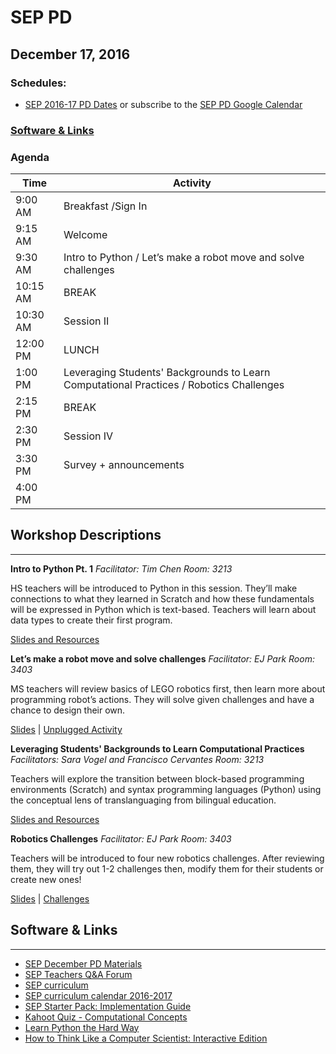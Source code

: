 # SEP PD
## December 17, 2016

### Schedules:
* [SEP 2016-17 PD Dates](https://drive.google.com/open?id=1scIhCYFxiCcKbgI1CG4HbLP8kZ7sSzzJVxxi3erTzkc) or subscribe to the [SEP PD Google Calendar](https://calendar.google.com/calendar/embed?src=strongschools.nyc_p8ub77g79n2k4f4ufi238pjh6k%40group.calendar.google.com&ctz=America/New_York) 

### [Software & Links](#links)

### Agenda

|Time | Activity |
| ----| ---------|
| 9:00 AM |Breakfast /Sign In
9:15 AM |Welcome
9:30 AM |Intro to Python / Let’s make a robot move and solve challenges
10:15 AM | BREAK
10:30 AM |Session II
12:00 PM |LUNCH
1:00 PM |Leveraging Students' Backgrounds to Learn Computational Practices / Robotics Challenges
2:15 PM | BREAK
2:30 PM | Session IV
3:30 PM |Survey + announcements
4:00 PM |

## Workshop Descriptions
***
**Intro to Python Pt. 1**
*Facilitator: Tim Chen*
*Room: 3213*

HS teachers will be introduced to Python in this session. They’ll make connections to what they learned in Scratch and how these fundamentals will be expressed in Python which is text-based. Teachers will learn about data types to create their first program.

[Slides and Resources](https://drive.google.com/open?id=0B3omYkYPfQ0ySTlteUxLRjJCZlU)

**Let’s make a robot move and solve challenges**
*Facilitator: EJ Park*
*Room: 3403*

MS teachers will review basics of LEGO robotics first, then learn more about programming robot’s actions. They will solve given challenges and have a chance to design their own.

[Slides](https://drive.google.com/open?id=1WUC0QZDDuzDjtOEluNOmBTfZauvJOK_swKM14-6xnKs) | [Unplugged Activity](https://drive.google.com/open?id=0B3omYkYPfQ0yRUtqdWsyNS03Y0E)

**Leveraging Students' Backgrounds to Learn Computational Practices**
*Facilitators: Sara Vogel and Francisco Cervantes*
*Room: 3213*

Teachers will explore the transition between block-based programming environments (Scratch) and syntax programming languages (Python) using the conceptual lens of translanguaging from bilingual education.

[Slides and Resources](https://drive.google.com/open?id=0B3omYkYPfQ0yMFRnNDF4QnpZdWc)

**Robotics Challenges**
*Facilitator: EJ Park*
*Room: 3403*

Teachers will be introduced to four new robotics challenges. After reviewing them, they will try out 1-2 challenges then, modify them for their students or create new ones!

[Slides](https://drive.google.com/open?id=1zaVNjqeMYcGddfR9m1v-40sBlIGIC2x5pmylxCbpRp8) | [Challenges](https://drive.google.com/open?id=0B3omYkYPfQ0yNVNsVkM0RGMwR2M)

## <a name="links">Software & Links</a>
***
* [SEP December PD Materials](https://drive.google.com/drive/folders/0B3omYkYPfQ0yWFYxMXBwTG4tTk0?usp=sharing)
* [SEP Teachers Q&A Forum](http://tinyurl.com/septeachers)
* [SEP curriculum](https://drive.google.com/open?id=0B8D2ft9M8qQCamQwZGpJMEU2TEk)
* [SEP curriculum calendar 2016-2017](https://docs.google.com/a/strongschools.nyc/document/d/10a8UPH6-v-aoAXGVo1c68VapsTHkJXgzROd6vStX6ZU/edit?usp=sharing)
* [SEP Starter Pack: Implementation Guide](https://drive.google.com/a/strongschools.nyc/file/d/0B1tN9SuyE6fxOHJOZkxsYURPRHc/view)
* [Kahoot Quiz - Computational Concepts](https://play.kahoot.it/#/k/45d6d5e0-8eae-4b45-8030-0e3e7b709950)
* [Learn Python the Hard Way](https://learnpythonthehardway.org/book/)
* [How to Think Like a Computer Scientist: Interactive Edition](http://interactivepython.org/courselib/static/thinkcspy/index.html)
